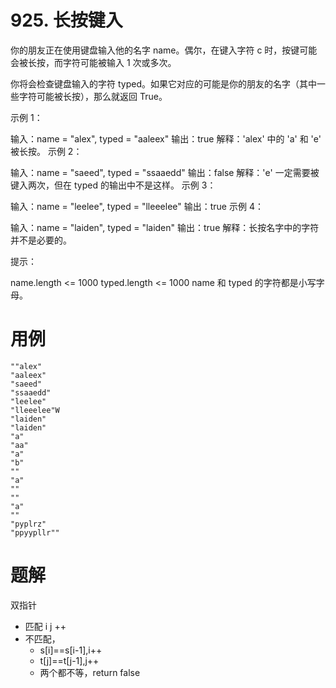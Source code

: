 # 925. 长按键入
你的朋友正在使用键盘输入他的名字 name。偶尔，在键入字符 c 时，按键可能会被长按，而字符可能被输入 1 次或多次。

你将会检查键盘输入的字符 typed。如果它对应的可能是你的朋友的名字（其中一些字符可能被长按），那么就返回 True。

 

示例 1：

输入：name = "alex", typed = "aaleex"
输出：true
解释：'alex' 中的 'a' 和 'e' 被长按。
示例 2：

输入：name = "saeed", typed = "ssaaedd"
输出：false
解释：'e' 一定需要被键入两次，但在 typed 的输出中不是这样。
示例 3：

输入：name = "leelee", typed = "lleeelee"
输出：true
示例 4：

输入：name = "laiden", typed = "laiden"
输出：true
解释：长按名字中的字符并不是必要的。
 

提示：

name.length <= 1000
typed.length <= 1000
name 和 typed 的字符都是小写字母。

# 用例
```
""alex"
"aaleex"
"saeed"
"ssaaedd"
"leelee"
"lleeelee"W
"laiden"
"laiden"
"a"
"aa"
"a"
"b"
""
"a"
""
""
"a"
""
"pyplrz"
"ppyypllr""
```

# 题解

双指针

- 匹配 i j ++
- 不匹配，
  - s[i]==s[i-1],i++
  - t[j]==t[j-1],j++
  - 两个都不等，return false


